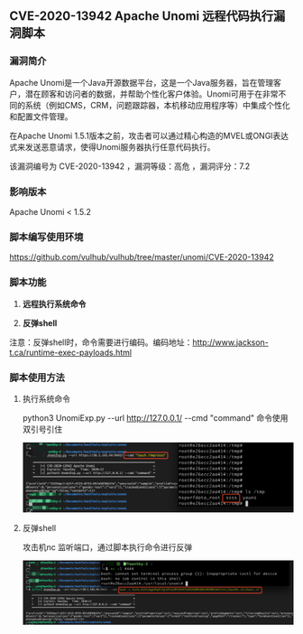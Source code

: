 ## CVE-2020-13942 Apache Unomi 远程代码执行漏洞脚本

### 漏洞简介

Apache Unomi是一个Java开源数据平台，这是一个Java服务器，旨在管理客户，潜在顾客和访问者的数据，并帮助个性化客户体验。Unomi可用于在非常不同的系统（例如CMS，CRM，问题跟踪器，本机移动应用程序等）中集成个性化和配置文件管理。

在Apache Unomi 1.5.1版本之前，攻击者可以通过精心构造的MVEL或ONGl表达式来发送恶意请求，使得Unomi服务器执行任意代码执行。

该漏洞编号为 CVE-2020-13942 ，漏洞等级：高危 ，漏洞评分：7.2



### 影响版本

Apache Unomi < 1.5.2

### 脚本编写使用环境

https://github.com/vulhub/vulhub/tree/master/unomi/CVE-2020-13942

### 脚本功能

1. **远程执行系统命令**

   

2. **反弹shell**

注意：反弹shell时，命令需要进行编码。编码地址：http://www.jackson-t.ca/runtime-exec-payloads.html

### 脚本使用方法

1. 执行系统命令

   python3 UnomiExp.py --url http://127.0.0.1/ --cmd "command" 	命令使用双引号引住

   ![a](./img/a.png)

2. 反弹shell

   攻击机nc 监听端口，通过脚本执行命令进行反弹

   ![a](./img/aa.png)

   

